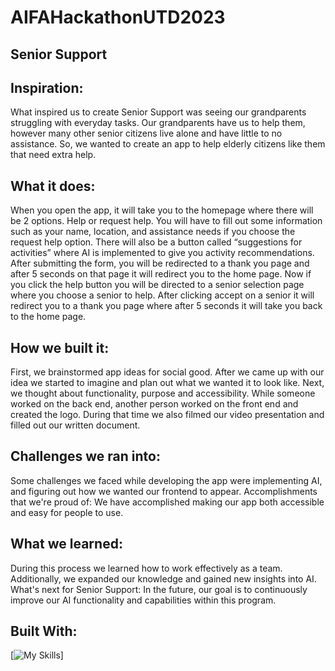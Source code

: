 ﻿# AIFAHackathonUTD2023
## Senior Support
## Inspiration:
 What inspired us to create Senior Support was seeing our grandparents struggling with everyday tasks. Our grandparents have us to help them, however many other senior citizens live alone and have little to no assistance. So, we wanted to create an app to help elderly citizens like them that need extra help.

## What it does:
 When you open the app, it will take you to the homepage where there will be 2 options. Help or request help. You will have to fill out some information such as your name, location, and assistance needs if you choose the request help option. There will also be a button called “suggestions for activities” where AI is implemented to give you activity recommendations. After submitting the form, you will be redirected to a thank you page and after 5 seconds on that page it will redirect you to the home page. Now if you click the help button you will be directed to a senior selection page where you choose a senior to help. After clicking accept on a senior it will redirect you to a thank you page where after 5 seconds it will take you back to the home page.

## How we built it:
 First, we brainstormed app ideas for social good. After we came up with our idea we started to imagine and plan out what we wanted it to look like. Next, we thought about functionality, purpose and accessibility. While someone worked on the back end, another person worked on the front end and created the logo. During that time we also filmed our video presentation and filled out our written document.

## Challenges we ran into:
 Some challenges we faced while developing the app were implementing AI, and figuring out how we wanted our frontend to appear.
Accomplishments that we're proud of: We have accomplished making our app both accessible and easy for people to use.

## What we learned:
 During this process we learned how to work effectively as a team. Additionally, we expanded our knowledge and gained new insights into AI.
What's next for Senior Support: In the future, our goal is to continuously improve our AI functionality and capabilities within this program.

## Built With:

[![My Skills](https://skillicons.dev/icons?i=js,html,css,nodejs,express,ai)]
